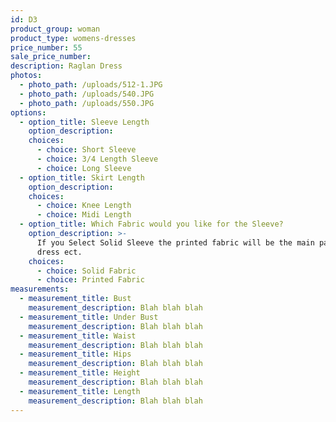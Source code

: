 ```yaml
---
id: D3
product_group: woman
product_type: womens-dresses
price_number: 55
sale_price_number:
description: Raglan Dress
photos:
  - photo_path: /uploads/512-1.JPG
  - photo_path: /uploads/540.JPG
  - photo_path: /uploads/550.JPG
options:
  - option_title: Sleeve Length
    option_description:
    choices:
      - choice: Short Sleeve
      - choice: 3/4 Length Sleeve
      - choice: Long Sleeve
  - option_title: Skirt Length
    option_description:
    choices:
      - choice: Knee Length
      - choice: Midi Length
  - option_title: Which Fabric would you like for the Sleeve?
    option_description: >-
      If you Select Solid Sleeve the printed fabric will be the main part of the
      dress ect.
    choices:
      - choice: Solid Fabric
      - choice: Printed Fabric
measurements:
  - measurement_title: Bust
    measurement_description: Blah blah blah
  - measurement_title: Under Bust
    measurement_description: Blah blah blah
  - measurement_title: Waist
    measurement_description: Blah blah blah
  - measurement_title: Hips
    measurement_description: Blah blah blah
  - measurement_title: Height
    measurement_description: Blah blah blah
  - measurement_title: Length
    measurement_description: Blah blah blah
---
```

